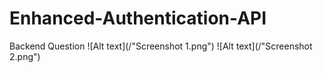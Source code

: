 # Enhanced-Authentication-API
Backend Question
![Alt text](/"Screenshot 1.png")
![Alt text](/"Screenshot 2.png")
